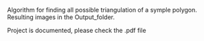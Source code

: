 Algorithm for finding all possible triangulation of a symple polygon.
Resulting images in the Output_folder.

Project is documented, please check the .pdf file
